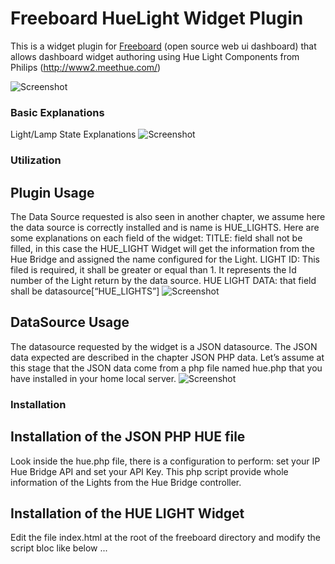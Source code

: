 Freeboard HueLight Widget Plugin
===============================

This is a widget plugin for [Freeboard](http://freeboard.io) (open source web ui dashboard) that allows dashboard widget authoring using Hue Light Components from Philips (http://www2.meethue.com/)

![Screenshot](Screenshoot_HueLight_FreeBoard_Widget_1)

### Basic Explanations
Light/Lamp State Explanations
![Screenshot](Screenshoot_HueLight_FreeBoard_Widget_2)

### Utilization
## Plugin Usage
The Data Source requested is also seen in another chapter, we assume here the data source is correctly installed and is name is HUE_LIGHTS.
Here are some explanations on each field of the widget:
TITLE: field shall not be filled, in this case the HUE_LIGHT Widget will get the information from the Hue Bridge and assigned the name configured for the Light. 
LIGHT ID: This filed is required, it shall be greater or equal than 1. It represents the Id number of the Light return by the data source.
HUE LIGHT DATA: that field shall be datasource[“HUE_LIGHTS”]
![Screenshot](Screenshoot_HueLight_FreeBoard_Widget_3)

## DataSource Usage
The datasource requested by the widget is a JSON datasource. The JSON data expected are described in the chapter JSON PHP data. Let’s assume at this stage that the JSON data come from a php file named hue.php that you have installed in your home local server.
![Screenshot](Screenshoot_HueLight_FreeBoard_Widget_4)


### Installation

## Installation of the JSON PHP HUE file
Look inside the hue.php file, there is a configuration to perform:  set your IP Hue Bridge API and set your API Key.
This php script provide whole information of the Lights from the Hue Bridge controller.

## Installation of the HUE LIGHT Widget
Edit the file index.html at the root of the freeboard directory and modify the script bloc like below 
...
    <script type="text/javascript">
        head.js("js/freeboard_plugins.min.js",
	"plugins/freeboard/lights_hue.js",
                // *** Load more plugins here ***
                function(){
                    $(function()
                    { //DOM Ready
                        freeboard.initialize(true);

                        var hashpattern = window.location.hash.match(/(&|#)source=([^&]+)/);
                        if (hashpattern !== null) {
                            $.getJSON(hashpattern[2], function(data) {
                                freeboard.loadDashboard(data, function() {
                                    freeboard.setEditing(false);
                                });
                            });
                        }

                    });
                });
    </script>
...
Copy the file lights_hue..js in the plugins/freeboard/ folder.


Enjoy !